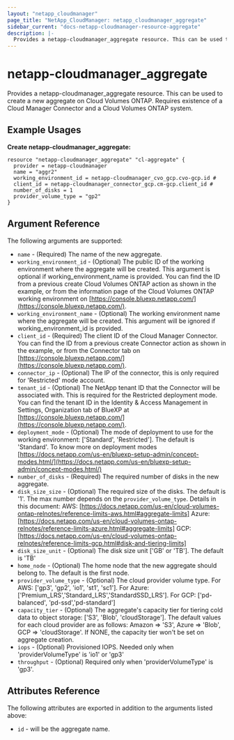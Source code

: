 ```yaml
---
layout: "netapp_cloudmanager"
page_title: "NetApp_CloudManager: netapp_cloudmanager_aggregate"
sidebar_current: "docs-netapp-cloudmanager-resource-aggregate"
description: |-
  Provides a netapp-cloudmanager_aggregate resource. This can be used to create a new aggregate on Cloud Volumes ONTAP.
---
```


# netapp-cloudmanager_aggregate

Provides a netapp-cloudmanager_aggregate resource. This can be used to create a new aggregate on Cloud Volumes ONTAP.
Requires existence of a Cloud Manager Connector and a Cloud Volumes ONTAP system.

## Example Usages

**Create netapp-cloudmanager_aggregate:**

```
resource "netapp-cloudmanager_aggregate" "cl-aggregate" {
  provider = netapp-cloudmanager
  name = "aggr2"
  working_environment_id = netapp-cloudmanager_cvo_gcp.cvo-gcp.id #
  client_id = netapp-cloudmanager_connector_gcp.cm-gcp.client_id #
  number_of_disks = 1
  provider_volume_type = "gp2"
}
```

## Argument Reference

The following arguments are supported:

* `name` - (Required) The name of the new aggregate.
* `working_environment_id` - (Optional) The public ID of the working environment where the aggregate will be created. This argument is optional if working_environment_name is provided. You can find the ID from a previous create Cloud Volumes ONTAP action as shown in the example, or from the information page of the Cloud Volumes ONTAP working environment on [https://console.bluexp.netapp.com/](https://console.bluexp.netapp.com/).
* `working_environment_name` - (Optional) The working environment name where the aggregate will be created. This argument will be ignored if working_environment_id is provided.
* `client_id` - (Required) The client ID of the Cloud Manager Connector. You can find the ID from a previous create Connector action as shown in the example, or from the Connector tab on [https://console.bluexp.netapp.com/](https://console.bluexp.netapp.com/).
* `connector_ip` - (Optional) The IP of the connector, this is only required for 'Restricted' mode account.
* `tenant_id` - (Optional) The NetApp tenant ID that the Connector will be associated with. This is required for the Restricted deployment mode. You can find the tenant ID in the Identity & Access Management in Settings, Organization tab of BlueXP at [https://console.bluexp.netapp.com/](https://console.bluexp.netapp.com/).
* `deployment_mode` - (Optional) The mode of deployment to use for the working environment: ['Standard', 'Restricted']. The default is 'Standard'. To know more on deployment modes [https://docs.netapp.com/us-en/bluexp-setup-admin/concept-modes.html/](https://docs.netapp.com/us-en/bluexp-setup-admin/concept-modes.html/)
* `number_of_disks` - (Required) The required number of disks in the new aggregate.
* `disk_size_size` - (Optional) The required size of the disks. The default is '1'. The max number depends on the `provider_volume_type`. Details in this document: AWS: [https://docs.netapp.com/us-en/cloud-volumes-ontap-relnotes/reference-limits-aws.html#aggregate-limits] Azure: [https://docs.netapp.com/us-en/cloud-volumes-ontap-relnotes/reference-limits-azure.html#aggregate-limits] GCP: [https://docs.netapp.com/us-en/cloud-volumes-ontap-relnotes/reference-limits-gcp.html#disk-and-tiering-limits]
* `disk_size_unit` - (Optional) The disk size unit ['GB' or 'TB']. The default is 'TB'
* `home_node` - (Optional) The home node that the new aggregate should belong to. The default is the first node.
* `provider_volume_type` - (Optional) The cloud provider volume type. For AWS: ['gp3', 'gp2', 'io1', 'st1', 'sc1']. For Azure: ['Premium_LRS','Standard_LRS','StandardSSD_LRS']. For GCP: ['pd-balanced', 'pd-ssd','pd-standard']
* `capacity_tier` - (Optional) The aggregate's capacity tier for tiering cold data to object storage: ['S3', 'Blob', 'cloudStorage']. The default values for each cloud provider are as follows: Amazon => 'S3', Azure => 'Blob', GCP => 'cloudStorage'. If NONE, the capacity tier won't be set on aggregate creation.
* `iops` - (Optional) Provisioned IOPS. Needed only when 'providerVolumeType' is 'io1' or 'gp3'
* `throughput` - (Optional) Required only when 'providerVolumeType' is 'gp3'.

## Attributes Reference

The following attributes are exported in addition to the arguments listed above:

* `id` - will be the aggregate name.
